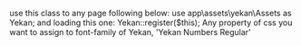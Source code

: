 use this class to any page following below:
use app\assets\yekan\Assets as Yekan;
and loading this one:
Yekan::register($this);
Any property of css you want to assign to font-family of Yekan, 'Yekan Numbers Regular'
